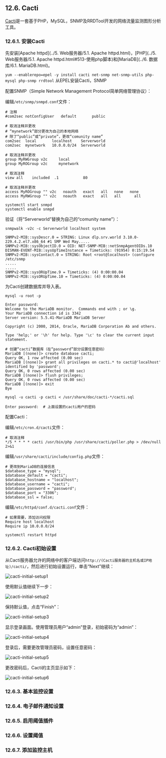 ## 12.6. Cacti

[Cacti](http://www.cacti.net/)是一套基于PHP，MySQL，SNMP及RRDTool开发的网络流量监测图形分析工具。

### 12.6.1. 安装Cacti

先安装[Apache httpd](../5. Web服务器/5.1. Apache httpd.html)，[PHP](../5. Web服务器/5.1. Apache httpd.html#513-使用php脚本)和[MariaDB](../6. 数据库/6.1. MariaDB.html)。

`yum --enablerepo=epel -y install cacti net-snmp net-snmp-utils php-mysql php-snmp rrdtool` 从EPEL安装Cacti，SNMP

配置SNMP（Simple Network Management Protocol简单网络管理协议）：

编辑`/etc/snmp/snmpd.conf`文件：

```
# 注释
#com2sec notConfigUser   default       public

# 取消注释并更改
# “mynetwork”部分更改为自己的本地网络
# 除了“public”或“private”，更改“comunity name”
com2sec  local       localhost    Serverworld
com2sec  mynetwork   10.0.0.0/24  Serverworld

# 取消注释并更改
group MyRWGroup v2c     local
group MyROGroup v2c     mynetwork

# 取消注释
view all    included  .1           80

# 取消注释并更改
access MyROGroup "" v2c   noauth   exact   all   none   none
access MyRWGroup "" v2c   noauth   exact   all   all      all
```

```
systemctl start snmpd
systemctl enable snmpd
```

验证（将“Serverworld”替换为自己的“comunity name”）：

`snmpwalk -v2c -c Serverworld localhost system`

```
SNMPv2-MIB::sysDescr.0 = STRING: Linux dlp.srv.world 3.10.0-229.4.2.el7.x86_64 #1 SMP Wed May.....
SNMPv2-MIB::sysObjectID.0 = OID: NET-SNMP-MIB::netSnmpAgentOIDs.10
DISMAN-EVENT-MIB::sysUpTimeInstance = Timeticks: (91954) 0:15:19.54
SNMPv2-MIB::sysContact.0 = STRING: Root <root@localhost> (configure /etc/snmp
.....
.....
SNMPv2-MIB::sysORUpTime.9 = Timeticks: (4) 0:00:00.04
SNMPv2-MIB::sysORUpTime.10 = Timeticks: (4) 0:00:00.04
```

为Cacti创建数据库并导入表。

`mysql -u root -p`

```
Enter password:
Welcome to the MariaDB monitor.  Commands end with ; or \g.
Your MariaDB connection id is 3342
Server version: 5.5.41-MariaDB MariaDB Server

Copyright (c) 2000, 2014, Oracle, MariaDB Corporation Ab and others.

Type 'help;' or '\h' for help. Type '\c' to clear the current input statement.

# 创建“cacti”数据库（在“password”部分设置任意密码）
MariaDB [(none)]> create database cacti;
Query OK, 1 row affected (0.00 sec)
MariaDB [(none)]> grant all privileges on cacti.* to cacti@'localhost' identified by 'password';
Query OK, 0 rows affected (0.00 sec)
MariaDB [(none)]> flush privileges;
Query OK, 0 rows affected (0.00 sec)
MariaDB [(none)]> exit
Bye
```

`mysql -u cacti -p cacti < /usr/share/doc/cacti-*/cacti.sql`

```
Enter password:  # 上面设置的cacti用户的密码
```

配置Cacti：

编辑`/etc/cron.d/cacti`文件：

```
# 取消注释
*/5 * * * * cacti /usr/bin/php /usr/share/cacti/poller.php > /dev/null 2>&1
```

编辑`/usr/share/cacti/include/config.php`文件：

```
# 更改到MariaDB的连接信息
$database_type = "mysql";
$database_default = "cacti";
$database_hostname = "localhost";
$database_username = "cacti";
$database_password = "password";
$database_port = "3306";
$database_ssl = false;
```

编辑`/etc/httpd/conf.d/cacti.conf`文件：

```
# 如果需要，添加访问权限
Require host localhost
Require ip 10.0.0.0/24
```

`systemctl restart httpd`

### 12.6.2. Cacti初始设置

从Cacti服务器允许的网络中的客户端访问`http://(Cacti服务器的主机名或IP地址)/cacti/`，然后进行初始设置运行，单击“Next”继续：

![cacti-initial-setup1](../Contents/cacti-initial-setup1.png)

使用默认值继续下一步：

![cacti-initial-setup2](../Contents/cacti-initial-setup2.png)

保持默认值，点击“Finish”：

![cacti-initial-setup3](../Contents/cacti-initial-setup3.png)

显示登录画面。使用管理员用户“admin”登录，初始密码为“admin”：

![cacti-initial-setup4](../Contents/cacti-initial-setup4.png)

登录后，需要更改管理员密码，设置任意密码：

![cacti-initial-setup5](../Contents/cacti-initial-setup5.png)

更改密码后，Cacti的主页显示如下：

![cacti-initial-setup6](../Contents/cacti-initial-setup6.png)

### 12.6.3. 基本监控设置




























### 12.6.4. 电子邮件通知设置
### 12.6.5. 启用阈值插件
### 12.6.6. 设置阈值
### 12.6.7. 添加监控主机
